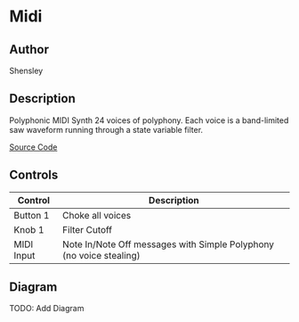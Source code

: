 # Midi

## Author

Shensley

## Description

Polyphonic MIDI Synth
24 voices of polyphony. Each voice is a band-limited saw waveform running through a state variable filter.

[Source Code](https://github.com/electro-smith/DaisyExamples/tree/master/field/Midi)

## Controls

| Control | Description |
| --- | --- |
| Button 1 | Choke all voices |
| Knob 1 | Filter Cutoff |
| MIDI Input | Note In/Note Off messages with Simple Polyphony (no voice stealing) |

## Diagram

TODO: Add Diagram

